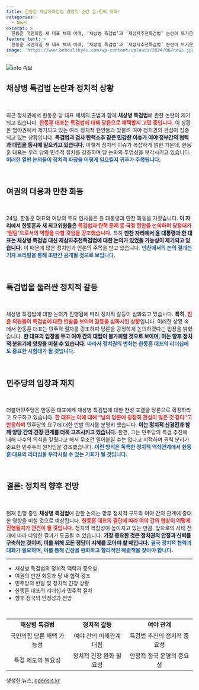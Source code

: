 ```yaml
---
title: 한동훈 제삼자특검법 결정적 순간 윤·한의 대화!
categories:
  - News
excerpt: >
  한동훈 국민의힘 새 대표 체제 아래, ‘채상병 특검법’과 ‘제삼자추천특검법’ 논란이 뜨거운 이슈로 부상했다. 여권은 정국 복잡성을 해소할 방법 모색 중, 정치적 갈등의 전환점이 예상된다. 클릭해 자세한 내용을 확인해보세요!
feature_text: >
  한동훈 국민의힘 새 대표 체제 아래, ‘채상병 특검법’과 ‘제삼자추천특검법’ 논란이 뜨거운 이슈로 부상했다. 여권은 정국 복잡성을 해소할 방법 모색 중, 정치적 갈등의 전환점이 예상된다. 클릭해 자세한 내용을 확인해보세요!
image: 'https://www.behealthy4u.com/wp-content/uploads/2024/06/news.jpg'
---
```


<p><img src="https://www.behealthy4u.com/wp-content/uploads/2024/06/news.jpg" alt="info 속보" /></p>

<h2 data-ke-size="size26">채상병 특검법 논란과 정치적 상황</h2>

<p data-ke-size="size16">&nbsp;</p>

<p>최근 정치권에서 한동훈 당 대표 체제의 출범과 함께 <b>채상병 특검법</b>에 관한 논란이 제기되고 있습니다. <b><span style="color: #ee2323;">한동훈 대표는 특검법에 대해 당론으로 채택할지 고민 중입니다.</span></b> 이 상황은 범야권에서 제기되고 있는 여러 정치적 현안들과 맞물려 여야 정치권의 관심이 집중되고 있는 상황입니다. <b><span style="background-color: #21538527;">특검법과 검사 탄핵소추 같은 민감한 이슈가 여야 정부간의 협력과 대립을 동시에 일으키고 있습니다.</span></b> 이렇게 정치적 이슈가 복잡하게 얽힌 가운데, 한동훈 대표는 우리 당의 민주적 절차를 강조하며 당 논의의 투명성을 부각시키고 있습니다. <b><span style="color: #1a5490;">이러한 열띤 논의들이 정치적 파장을 어떻게 일으킬지 귀추가 주목됩니다.</span></b></p></p>

<p data-ke-size="size16">&nbsp;</p>

<h2 data-ke-size="size26">여권의 대응과 만찬 회동</h2>

<p data-ke-size="size16">&nbsp;</p>

<p>24일, 한동훈 대표와 여당의 주요 인사들은 윤 대통령과 만찬 회동을 가졌습니다. <b>이 자리에서 한동훈과 새 최고위원들은 <span style="color: #ee2323;">특검법과 탄핵 문제 등 국정 현안을 논의하며 당정대가 '원팀'으로서의 역할을 다할 것임을 강조했습니다.</span></b> 특히 <b><span style="background-color: #21538527;">만찬 자리에서 윤 대통령과 한 대표는 채상병 특검법 대신 제삼자추천특검법에 대한 논의가 있었을 가능성이 제기되고 있습니다.</span></b> 이 때문에 많은 정치인과 언론의 주목을 받고 있습니다. <b><span style="color: #1a5490;">만찬에서의 논의 결과는 기자 브리핑을 통해 조만간 공개될 것으로 보입니다.</span></b></p></p>

<p data-ke-size="size16">&nbsp;</p>

<h2 data-ke-size="size26">특검법을 둘러싼 정치적 갈등</h2>

<p data-ke-size="size16">&nbsp;</p>

<p>채상병 특검법에 대한 논의가 진행됨에 따라 정치적 갈등이 심화되고 있습니다. <b>특히, <span style="color: #ee2323;">친윤 의원들이 특검법에 대한 반발을 보이며 갈등을 심화시킨 상황</span></b>입니다. 이러한 상황 속에서 한동훈 대표는 민주적 절차를 강조하며 당론을 공정하게 논의하겠다는 입장을 밝혔습니다. <b><span style="background-color: #21538527;">한 대표의 입장을 두고 여야 간의 대립이 불가피할 것으로 보이며, 이는 향후 정치적 분위기에 영향을 미칠 수 있습니다.</span></b> <b><span style="color: #1a5490;">따라서 정치권의 변화는 한동훈 대표의 리더십에도 중요한 시험대가 될 것입니다.</span></b></p></p>

<p data-ke-size="size16">&nbsp;</p>

<h2 data-ke-size="size26">민주당의 입장과 재치</h2>

<p data-ke-size="size16">&nbsp;</p>

<p>더불어민주당은 한동훈 대표에게 채상병 특검법에 대한 찬성 표결을 당론으로 확정하라고 요구하고 있습니다. <b><span style="color: #ee2323;">한 대표는 이에 대해 “남의 당론에 굉장히 관심이 많은 것 같다”고 반응하며</span></b> 민주당의 요구에 대한 반발 의사를 분명히 했습니다. <b><span style="background-color: #21538527;">이는 정치적 신경전과 함께 양당 간의 긴장 관계를 더욱 고조시키고 있습니다.</span></b> 한편, 그는 민주당의 특검 추진에 대해 다수의 의석을 갖췄다고 해서 무조건 밀어붙일 수는 없다고 지적하며 권력 분리가 중요한 민주주의 원칙임을 강조했습니다. <b><span style="color: #1a5490;">이런 방식은 독특한 정치적 역학관계에서 한동훈 대표의 리더십을 부각시킬 수 있는 기회가 될 것입니다.</span></b></p></p>

<p data-ke-size="size16">&nbsp;</p>

<h2 data-ke-size="size26">결론: 정치적 향후 전망</h2>

<p data-ke-size="size16">&nbsp;</p>

<p>현재 진행 중인 <b>채상병 특검법</b>에 관한 논의는 향후 정치적 구도와 여야 간의 관계에 중대한 영향을 미칠 것으로 예상됩니다. <b><span style="color: #ee2323;">한동훈 대표의 결단에 따라 여야 간의 협상이 어떻게 진행될지가 관건이 될 것입니다.</span></b> 정치의 복잡성이 높아지고 있는 만큼, 앞으로의 사태 전개에 따라 다양한 결과가 도출될 수 있습니다. <b><span style="background-color: #21538527;">가장 중요한 것은 정치권의 안정과 신뢰를 구축하는 것이며, 이를 위해 모든 정당이 지혜를 모아야 할 때입니다.</span></b> <b><span style="color: #1a5490;">결국 정치적 협력과 대화가 필요하며, 이를 통해 긴장을 완화하고 합리적인 해결책을 찾아야 합니다.</span></b></p></p>

<hr>

<ul>
  <li>채상병 특검법의 정치적 맥락과 중요성</li>
  <li>여권의 만찬 회동과 당 내 협력 강조</li>
  <li>민주당의 반발 및 정치적 긴장 상황</li>
  <li>한동훈 대표의 리더십과 민주적 절차</li>
  <li>향후 정국의 안정성과 전망</li>
</ul>

<p data-ke-size="size16">&nbsp;</p>

<table style="width: 100%;">
  <tr>
    <td style="text-align: center; height: 17px;"><b>채상병 특검법</b></td>
    <td style="text-align: center; height: 17px;"><b>정치적 갈등</b></td>
    <td style="text-align: center; height: 17px;"><b>여야 관계</b></td>
  </tr>
  <tr>
    <td style="text-align: center; height: 17px;">국민의힘 당론 채택 가능성</td>
    <td style="text-align: center; height: 17px;">여야 간의 이해관계 대립</td>
    <td style="text-align: center; height: 17px;">특검법 추진의 정치적 중요성</td>
  </tr>
  <tr>
    <td style="text-align: center; height: 17px;">특검 제도의 필요성</td>
    <td style="text-align: center; height: 17px;">정치적 긴장 완화 필요성</td>
    <td style="text-align: center; height: 17px;">안정적 정국 운영의 중요성</td>
  </tr>
</table>
생생한 뉴스, <a href="https://opensis.kr" rel="dofollow">opensis.kr</a>



